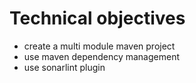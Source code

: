 # Technical objectives

- create a multi module maven project
- use maven dependency management
- use sonarlint plugin